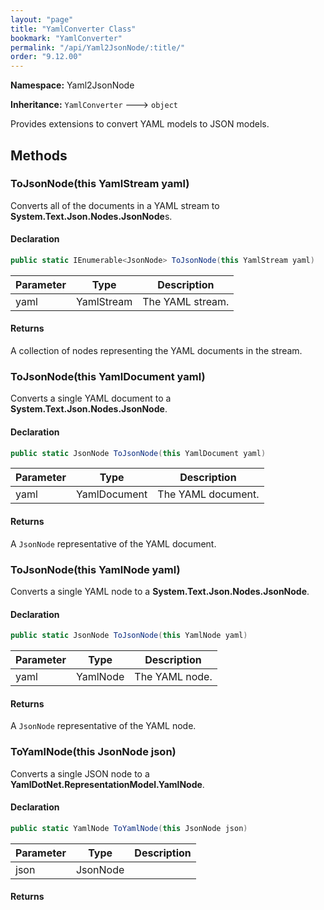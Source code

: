 ```yaml
---
layout: "page"
title: "YamlConverter Class"
bookmark: "YamlConverter"
permalink: "/api/Yaml2JsonNode/:title/"
order: "9.12.00"
---
```

**Namespace:** Yaml2JsonNode

**Inheritance:**
`YamlConverter`
 🡒 
`object`

Provides extensions to convert YAML models to JSON models.

## Methods

### ToJsonNode(this YamlStream yaml)

Converts all of the documents in a YAML stream to **System.Text.Json.Nodes.JsonNode**s.

#### Declaration

```c#
public static IEnumerable<JsonNode> ToJsonNode(this YamlStream yaml)
```

| Parameter | Type | Description |
|---|---|---|
| yaml | YamlStream | The YAML stream. |


#### Returns

A collection of nodes representing the YAML documents in the stream.

### ToJsonNode(this YamlDocument yaml)

Converts a single YAML document to a **System.Text.Json.Nodes.JsonNode**.

#### Declaration

```c#
public static JsonNode ToJsonNode(this YamlDocument yaml)
```

| Parameter | Type | Description |
|---|---|---|
| yaml | YamlDocument | The YAML document. |


#### Returns

A `JsonNode` representative of the YAML document.

### ToJsonNode(this YamlNode yaml)

Converts a single YAML node to a **System.Text.Json.Nodes.JsonNode**.

#### Declaration

```c#
public static JsonNode ToJsonNode(this YamlNode yaml)
```

| Parameter | Type | Description |
|---|---|---|
| yaml | YamlNode | The YAML node. |


#### Returns

A `JsonNode` representative of the YAML node.

### ToYamlNode(this JsonNode json)

Converts a single JSON node to a **YamlDotNet.RepresentationModel.YamlNode**.

#### Declaration

```c#
public static YamlNode ToYamlNode(this JsonNode json)
```

| Parameter | Type | Description |
|---|---|---|
| json | JsonNode |  |


#### Returns



